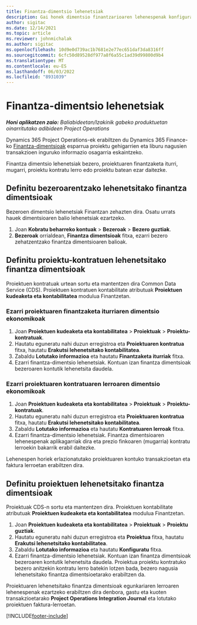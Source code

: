 ```yaml
---
title: Finantza-dimentsio lehenetsiak
description: Gai honek dimentsio finantzarioaren lehenespenak konfiguratzeko moduari buruzko informazioa eskaintzen du.
author: sigitac
ms.date: 12/14/2021
ms.topic: article
ms.reviewer: johnmichalak
ms.author: sigitac
ms.openlocfilehash: 10d9e0d739ac1b7681e2e77ec651daf3da8316ff
ms.sourcegitcommit: 6cfc50d89528df977a8f6a55c1ad39d99800d9b4
ms.translationtype: MT
ms.contentlocale: eu-ES
ms.lasthandoff: 06/03/2022
ms.locfileid: "8931039"
---
```

# <a name="financial-dimension-defaults"></a>Finantza-dimentsio lehenetsiak

_**Honi aplikatzen zaio:** Baliabideetan/Izakinik gabeko produktuetan oinarritutako adibideen Project Operations_



Dynamics 365 Project Operations-ek erabiltzen du Dynamics 365 Finance-ko [Finantza-dimentsioak](/dynamics365/finance/general-ledger/financial-dimensions) esparrua proiektu gehigarrien eta liburu nagusien transakzioen inguruko informazio osagarria eskaintzeko.

Finantza dimentsio lehenetsiak bezero, proiektuaren finantzaketa iturri, mugarri, proiektu kontratu lerro edo proiektu batean ezar daitezke.

## <a name="define-default-financial-dimensions-for-a-customer"></a>Definitu bezeroarentzako lehenetsitako finantza dimentsioak

Bezeroen dimentsio lehenetsiak Finantzan zehazten dira. Osatu urrats hauek dimentsioaren balio lehenetsiak ezartzeko.

1. Joan **Kobratu beharreko kontuak** > **Bezeroak** > **Bezero guztiak**.
2. **Bezeroak** orrialdean, **Finantza dimentsioak** fitxa, ezarri bezero zehatzentzako finantza dimentsioaren balioak.

## <a name="define-default-financial-dimensions-for-project-contracts"></a>Definitu proiektu-kontratuen lehenetsitako finantza dimentsioak

Proiektuen kontratuak urtean sortu eta mantentzen dira Common Data Service (CDS). Proiektuen kontratuen kontabilitate atributuak **Proiektuen kudeaketa eta kontabilitatea** modulua Finantzetan.

### <a name="set-financial-dimensions-for-a-project-funding-source"></a>Ezarri proiektuaren finantzaketa iturriaren dimentsio ekonomikoak

1. Joan **Proiektuen kudeaketa eta kontabilitatea** > **Proiektuak** > **Proiektu-kontratuak**.
2. Hautatu eguneratu nahi duzun erregistroa eta **Proiektuaren kontratua** fitxa, hautatu **Erakutsi lehenetsitako kontabilitatea**.
3. Zabaldu **Lotutako informazioa** eta hautatu **Finantzaketa iturriak** fitxa.
4. Ezarri finantza-dimentsio lehenetsiak. Kontuan izan finantza dimentsioak bezeroaren kontutik lehenetsita daudela.

### <a name="set-financial-dimensions-for-a-project-contract-line"></a>Ezarri proiektuaren kontratuaren lerroaren dimentsio ekonomikoak

1. Joan **Proiektuen kudeaketa eta kontabilitatea** > **Proiektuak** > **Proiektu-kontratuak**.
2. Hautatu eguneratu nahi duzun erregistroa eta **Proiektuaren kontratua** fitxa, hautatu **Erakutsi lehenetsitako kontabilitatea**.
3. Zabaldu **Lotutako informazioa** eta hautatu **Kontratuaren lerroak** fitxa.
4. Ezarri finantza-dimentsio lehenetsiak. Finantza dimentsioaren lehenespenak aplikagarriak dira eta prezio finkoaren (mugarria) kontratu lerroekin bakarrik erabil daitezke.

Lehenespen horiek erlazionatutako proiektuaren kontuko transakzioetan eta faktura lerroetan erabiltzen dira.

## <a name="define-default-financial-dimensions-for-projects"></a>Definitu proiektuen lehenetsitako finantza dimentsioak

Proiektuak CDS-n sortu eta mantentzen dira. Proiektuen kontabilitate atributuak **Proiektuen kudeaketa eta kontabilitatea** modulua Finantzetan.

1. Joan **Proiektuen kudeaketa eta kontabilitatea** > **Proiektuak** > **Proiektu guztiak**.
2. Hautatu eguneratu nahi duzun erregistroa eta **Proiektua** fitxa, hautatu **Erakutsi lehenetsitako kontabilitatea**.
3. Zabaldu **Lotutako informazioa** eta hautatu **Konfiguratu** fitxa.
4. Ezarri finantza-dimentsio lehenetsiak. Kontuan izan finantza dimentsioak bezeroaren kontutik lehenetsita daudela. Proiektua proiektu kontratuko bezero anitzekin kontratu lerro batekin lotzen bada, bezero nagusia lehenetsitako finantza dimentsioetarako erabiltzen da.

Proiektuaren lehenetsitako finantza dimentsioak egunkariaren lerroaren lehenespenak ezartzeko erabiltzen dira denbora, gastu eta kuoten transakzioetarako **Project Operations Integration Journal** eta lotutako proiektuen faktura-lerroetan.

[!INCLUDE[footer-include](../includes/footer-banner.md)]
